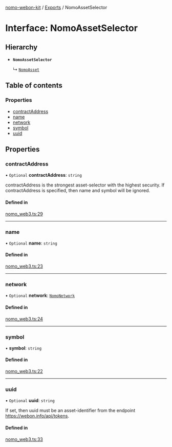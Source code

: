 [nomo-webon-kit](../README.md) / [Exports](../modules.md) / NomoAssetSelector

# Interface: NomoAssetSelector

## Hierarchy

- **`NomoAssetSelector`**

  ↳ [`NomoAsset`](NomoAsset.md)

## Table of contents

### Properties

- [contractAddress](NomoAssetSelector.md#contractaddress)
- [name](NomoAssetSelector.md#name)
- [network](NomoAssetSelector.md#network)
- [symbol](NomoAssetSelector.md#symbol)
- [uuid](NomoAssetSelector.md#uuid)

## Properties

### contractAddress

• `Optional` **contractAddress**: `string`

contractAddress is the strongest asset-selector with the highest security.
If contractAddress is specified, then name and symbol will be ignored.

#### Defined in

[nomo_web3.ts:29](https://github.com/nomo-app/nomo-webon-kit/blob/3ed1c74/nomo-webon-kit/src/nomo_web3.ts#L29)

___

### name

• `Optional` **name**: `string`

#### Defined in

[nomo_web3.ts:23](https://github.com/nomo-app/nomo-webon-kit/blob/3ed1c74/nomo-webon-kit/src/nomo_web3.ts#L23)

___

### network

• `Optional` **network**: [`NomoNetwork`](../modules.md#nomonetwork)

#### Defined in

[nomo_web3.ts:24](https://github.com/nomo-app/nomo-webon-kit/blob/3ed1c74/nomo-webon-kit/src/nomo_web3.ts#L24)

___

### symbol

• **symbol**: `string`

#### Defined in

[nomo_web3.ts:22](https://github.com/nomo-app/nomo-webon-kit/blob/3ed1c74/nomo-webon-kit/src/nomo_web3.ts#L22)

___

### uuid

• `Optional` **uuid**: `string`

If set, then uuid must be an asset-identifier from the endpoint https://webon.info/api/tokens.

#### Defined in

[nomo_web3.ts:33](https://github.com/nomo-app/nomo-webon-kit/blob/3ed1c74/nomo-webon-kit/src/nomo_web3.ts#L33)
